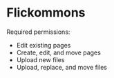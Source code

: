 Flickommons
===========

Required permissions:

* Edit existing pages
* Create, edit, and move pages
* Upload new files
* Upload, replace, and move files
